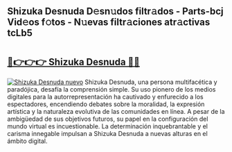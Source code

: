 ## Shizuka Desnuda D𝚎sn𝚞dos filtr𝚊dos - Parts-bcj Vid𝚎os f𝚘tos - N𝚞evas filtr𝚊ciones atr𝚊ctivas tcLb5

# <h2><a href="http://mb2ueg.tromn.icu/?c=Shizuka+Desnuda">🔗👉👉👉 Shizuka Desnuda 🔗🔗</a></h2>

[![Shizuka Desnuda nuevo](https://i.imgur.com/pEAQMta.gif)](http://mb2ueg.tromn.icu/?c=Shizuka+Desnuda)
Shizuka Desnuda, una persona multifacética y paradójica, desafía la comprensión simple. Su uso pionero de los medios digitales para la autorrepresentación ha cautivado y enfurecido a los espectadores, encendiendo debates sobre la moralidad, la expresión artística y la naturaleza evolutiva de las comunidades en línea. A pesar de la ambigüedad de sus objetivos futuros, su papel en la configuración del mundo virtual es incuestionable. La determinación inquebrantable y el carisma innegable impulsan a Shizuka Desnuda a nuevas alturas en el ámbito digital.
